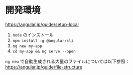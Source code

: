 # 開発環境

https://angular.jp/guide/setup-local

1. `node` のインストール
2. `npm install -g @angular/cli`
3. `ng new my-app`
4. `cd my-app && ng serve --open`

`ng new` で自動生成される大量のファイルについては以下参照：
https://angular.jp/guide/file-structure
